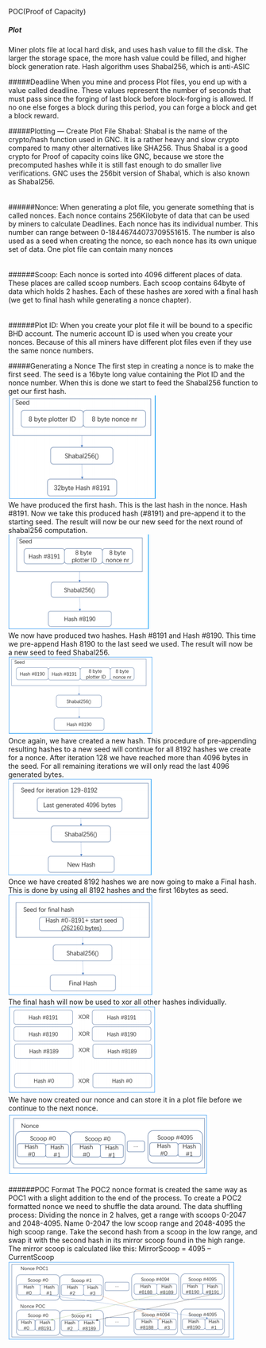 POC(Proof of Capacity)

##### Plot
 Miner plots file at local hard disk, and uses hash value to fill the disk.
 The larger the storage space, the more hash value could be filled, and higher block generation
rate.
 Hash algorithm uses Shabal256, which is anti-ASIC
 
#####Deadline
When you mine and process Plot files, you end up with a value called deadline. These values
represent the number of seconds that must pass since the forging of last block before block-forging
is allowed. If no one else forges a block during this period, you can forge a block and get a block
reward.

 
#####Plotting — Create Plot File
Shabal: Shabal is the name of the crypto/hash function used in GNC. It is a rather heavy and slow
crypto compared to many other alternatives like SHA256. Thus Shabal is a good crypto for Proof of
capacity coins like GNC, because we store the precomputed hashes while it is still fast enough to do
smaller live verifications. GNC uses the 256bit version of Shabal, which is also known as Shabal256.
<br />
<br />
<br />
######Nonce: 
When generating a plot file, you generate something that is called nonces. Each nonce
contains 256Kilobyte of data that can be used by miners to calculate Deadlines. Each nonce has its
individual number. This number can range between 0-18446744073709551615. The number is also
used as a seed when creating the nonce, so each nonce has its own unique set of data. One plot
file can contain many nonces
<br />
<br />
<br />
######Scoop: 
Each nonce is sorted into 4096 different places of data. These places are called scoop
numbers. Each scoop contains 64byte of data which holds 2 hashes. Each of these hashes are
xored with a final hash (we get to final hash while generating a nonce chapter).
<br />
<br />
<br />
######Plot ID: 
When you create your plot file it will be bound to a specific BHD account. The numeric
account ID is used when you create your nonces. Because of this all miners have different plot files
even if they use the same nonce numbers.

#####Generating a Nonce
The first step in creating a nonce is to make the first seed. The seed is a 16byte long value containing
the Plot ID and the nonce number. When this is done we start to feed the Shabal256 function to get
our first hash.
<br />
![avatar](../image/01.png)
<br />
We have produced the first hash. This is the last hash in the nonce. Hash #8191. Now we take this
produced hash (#8191) and pre-append it to the starting seed. The result will now be our new seed
for the next round of shabal256 computation.
<br />
![avatar](../image/02.png)
<br />
We now have produced two hashes. Hash #8191 and Hash #8190. This time we pre-append Hash
8190 to the last seed we used. The result will now be a new seed to feed Shabal256.
<br />
![avatar](../image/03.png)
<br />
Once again, we have created a new hash.
This procedure of pre-appending resulting hashes to a new seed will continue for all 8192 hashes
we create for a nonce. After iteration 128 we have reached more than 4096 bytes in the seed. For
all remaining iterations we will only read the last 4096 generated bytes.
<br />
![avatar](../image/04.png)
<br />
Once we have created 8192 hashes we are now going to make a Final hash. This is done by using
all 8192 hashes and the first 16bytes as seed.
<br />
![avatar](../image/05.png)
<br />
The final hash will now be used to xor all other hashes individually.
<br />
![avatar](../image/06.png)
<br />
We have now created our nonce and can store it in a plot file before we continue to the next nonce.
<br />
![avatar](../image/07.png)
<br />

######POC Format
The POC2 nonce format is created the same way as POC1 with a slight addition to the end of the
process. To create a POC2 formatted nonce we need to shuffle the data around.
The data shuffling process:
Dividing the nonce in 2 halves, get a range with scoops 0-2047 and 2048-4095.
Name 0-2047 the low scoop range and 2048-4095 the high scoop range.
Take the second hash from a scoop in the low range, and swap it with the second hash in its mirror
scoop found in the high range. The mirror scoop is calculated like this:
MirrorScoop = 4095 – CurrentScoop
<br />
![avatar](../image/08.png)
<br />


